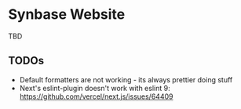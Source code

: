 # Synbase Website

TBD

## TODOs

- Default formatters are not working - its always prettier doing stuff
- Next's eslint-plugin doesn't work with eslint 9: <https://github.com/vercel/next.js/issues/64409>

